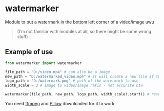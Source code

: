 # watermarker
Module to put a watermark in the bottom left corner of a video/image uwu
> (I'm not familiar with modules at all, so there might be some wrong stuff)

## Example of use
```py
from watermarker import watermarker

file_path = "D:/video.mp4" # can also be a image
new_path = "D:/watermarked_video.mp4" # it will create a new file if the file and new path are the same
logo_path = "D:/watermark.png" # path of the watermark to use
width_scale = 3 # image to video/image ratio - not accurate btw

watermarker(file_path, new_path, logo_path, width_scale).start() # returns True on success | False on fail
```

You need [ffmpeg](https://ffmpeg.org/) and [Pillow](https://python-pillow.org/) downloaded for it to work
